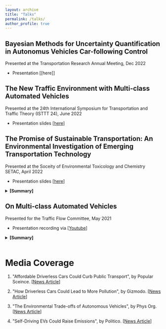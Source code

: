 ```yaml
---
layout: archive
title: "Talks"
permalink: /talks/
author_profile: true
---
```


## Bayesian Methods for Uncertainty Quantification in Autonomus Vehicles Car-following Control 

Presented at the Transportation Research Annual Meeting, Dec 2022

- Presentation [[here]]

## The New Traffic Environment with Multi-class Automated Vehicles 

Presented at the 24th International Symposium for Transportation and Traffic Theory (ISTTT 24), June 2022

- Presentation slides [[here](..\files\ISTTT24_Presentation/pdf)]


## The Promise of Sustainable Transportation: An Environmental Investigation of Emerging Transportation Technology

Presented at the Soceity of Environmental Toxicology and Chemistry SETAC, April 2022

- Presentation slides [[here](..\files\SETAC_Presentation.pdf)]  

<details>
<summary><b>[Summary]</b></summary>
It is estimated that 28% of greenhouse gas emissions (GHG) in the United States come from the transportation system, with various other toxic pollutants released from carbon-intensive modes of transportation. The urgent need to reduce harmful emissions from the transportation sector has set in motion an insuppressible momentum for adopting alternative modes of transportation such as autonomous vehicles, electric vehicles, and electric bicycles. Yet the adoption of these emerging modes could be overshadowing potential environmental impacts that thwarts efforts of creating a sustainable transportation system. It is an environmental imperative to reduce the environmental impacts of transportation, to slow climate change. 

In this work, we aim to reveal and quantify the hidden environmental implications of different emerging modes of transportation specifically autonomous vehicles, electric autonomous vehicles, and electric bicycles.  In a series of empirical surveys performed in Madison, Wisconsin we collect data on travelers' transportation modal choices. Data collected was used to build mathematical relationships between users' preferences of different transportation modes and the cascading environmental implications. Life cycle assessment (LCA) based on well to wheel model is adopted to further quantify environmental impacts across five different categories: energy consumption, greenhouse gas emissions, particulate matter, sulfur and nitrogen oxides. Further, we analyze the dependency between the energy infrastructure, mainly the electricity generation scheme, and its impact in offsetting foreseen environmental benefits from electric modes of transportation.  

Our analysis shows that autonomous vehicles and electric bicycles enjoy a great deal of attractiveness by travelers in Madison, which translates directly into use phase environmental impacts. Adopting autonomous vehicles will eventually increase emissions, however electric autonomous vehicles can offset these outcomes. On the contrary, electric bicycle sharing programs (e.g., BCycle in Madison) can alleviate the demand on carbon-intensive modes and reduce transportation emissions. Further, the way we generate electricity, and the dependency on unsustainable energy sources, can hinder our ability to decrease transportation emissions when adopting electric options. 

This work serves as a step forward in analyzing the environmental impacts of our transportation system. Ultimately, we aim to steer the development and deployment of new modes of transportation in ways that match users' adoption needs and are environmentally beneficial.
</details>

## On Multi-class Automated Vehicles

Presented for the Traffic Flow Committee, May 2021
- Presentation recording via [[Youtube](https://www.youtube.com/watch?v=okmAiD5KeiE)]

<details>
<summary><b>[Summary]</b></summary>
This talk will present an analysis of the car-following (CF) behavior of automated vehicles (AVs) under different vehicle control paradigms and control settings, and investigates how multi-class AVs collectively impact traffic dynamics. Two well-known controllers -- linear state-feedback control and Model Predictive Control -- are analyzed in this study. The asymmetric behavior (AB) car-following (CF) model framework is adopted, substantiated by an empirical analysis of real AV data, to analyze the different controllers in a unifying fashion. The analysis unveils the physical mechanisms of control, their manifestation in the AV CF behavior, and any discernible differences between the controllers. A wide range of control parameters are mapped into the AB model parameters through numerical simulations to understand the range of CF behavior possible. The mapped relationship is modeled by coupling logistic classifier and a convoluted Gaussian Process (GP) model to predict the CF behavior, which is validated by simulated and real AV data. These analysis results and insights are integrated to elucidate traffic-level behavior.
</details>

<br/>

Media Coverage
=====

1. "Affordable Driverless Cars Could Curb Public Transport", by Popular Sceince. [[News Article](https://www.popsci.com/technology/driverless-cars-sustainable/?taid=60aa35b701ef8e00017b4bec&utm_campaign=trueanthem_trending-content&utm_medium=social&utm_source=twitter)]

2. "How Driverless Cars Could Lead to More Pollution", by Gizmodo. [[News Article](https://gizmodo.com/how-driverless-cars-could-lead-to-more-pollution-1846955880?utm_content=gizmodo&utm_source=twitter&utm_medium=SocialMarketing&utm_campaign=dlvrit)]

3. "The Environmental Trade-offs of Autonomous Vehicles", by Phys Org. [[News Article](https://phys.org/news/2021-05-environmental-trade-offs-autonomous-vehicles.html)]

4. "Self-Driving EVs Could Raise Emissions", by Politico. [[News Article](https://subscriber.politicopro.com/article/eenews/1063733277)]
